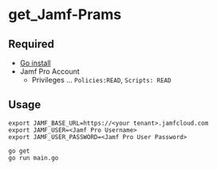 # get_Jamf-Prams

## Required

- [Go install](https://golang.org/doc/install)
- Jamf Pro Account
    - Privileges ... `Policies:READ`, `Scripts: READ`

## Usage

```
export JAMF_BASE_URL=https://<your tenant>.jamfcloud.com
export JAMF_USER=<Jamf Pro Username>
export JAMF_USER_PASSWORD=<Jamf Pro User Password>

go get
go run main.go
```